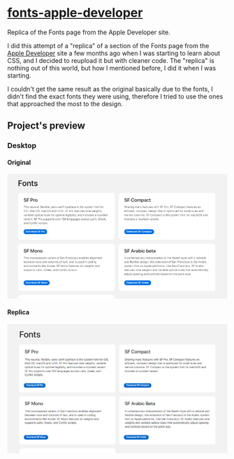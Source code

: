 # [fonts-apple-developer](https://said-alrove.github.io/fonts-apple-developer/)
Replica of the Fonts page from the Apple Developer site.

I did this attempt of a "replica" of a section of the Fonts page from the [Apple Developer](https://developer.apple.com/fonts/) site a few months ago when I was starting to learn about CSS, and I decided to reupload it but with cleaner code. The "replica" is nothing out of this world, but how I mentioned before, I did it when I was starting.

I couldn't get the same result as the original basically due to the fonts, I didn't find the exact fonts they were using, therefore I tried to use the ones that approached the most to the design.

## Project's preview

### Desktop

#### Original
![](design/original.png)

#### Replica
![](design/replica.png)